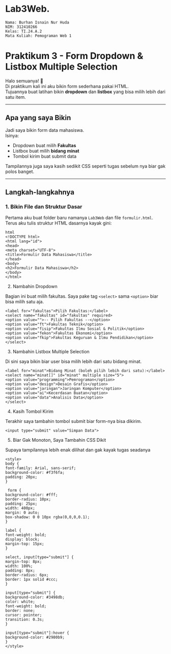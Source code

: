 # Lab3Web.

    Nama: Burhan Isnain Nur Huda 
    NIM: 312410266 
    Kelas: TI.24.A.2
    Mata Kuliah: Pemograman Web 1

#  Praktikum 3 - Form Dropdown & Listbox Multiple Selection

Halo semuanya! 👋  
Di praktikum kali ini aku bikin form sederhana pakai HTML.  
Tujuannya buat latihan bikin **dropdown** dan **listbox** yang bisa milih lebih dari satu item.

---

##  Apa yang saya Bikin

Jadi saya bikin form data mahasiswa.  
Isinya:
- Dropdown buat milih **Fakultas**
- Listbox buat milih **bidang minat**
- Tombol kirim buat submit data  

Tampilannya juga saya kasih sedikit CSS seperti tugas sebelum nya biar gak polos banget.

---

##  Langkah-langkahnya

### 1. Bikin File dan Struktur Dasar
Pertama aku buat folder baru namanya `Lab3Web` dan file `formulir.html`.  
Terus aku tulis struktur HTML dasarnya kayak gini:

    html
    <!DOCTYPE html>
    <html lang="id">
    <head>
    <meta charset="UTF-8">
    <title>Formulir Data Mahasiswa</title>
    </head>
    <body>
    <h2>Formulir Data Mahasiswa</h2>
    </body>
    </html>

2. Nambahin Dropdown

Bagian ini buat milih fakultas.
Saya pake tag `<select>` sama `<option>` biar bisa milih satu aja.

    <label for="fakultas">Pilih Fakultas:</label>
    <select name="fakultas" id="fakultas" required>
    <option value="">-- Pilih Fakultas --</option>
    <option value="ft">Fakultas Teknik</option>
    <option value="fisip">Fakultas Ilmu Sosial & Politik</option>
    <option value="fekon">Fakultas Ekonomi</option>
    <option value="fkip">Fakultas Keguruan & Ilmu Pendidikan</option>
    </select>

3. Nambahin Listbox Multiple Selection

Di sini saya bikin biar user bisa milih lebih dari satu bidang minat.

    <label for="minat">Bidang Minat (boleh pilih lebih dari satu):</label>
    <select name="minat[]" id="minat" multiple size="5">
    <option value="programming">Pemrograman</option>
    <option value="design">Desain Grafis</option>
    <option value="jaringan">Jaringan Komputer</option>
    <option value="ai">Kecerdasan Buatan</option>
    <option value="data">Analisis Data</option>
    </select>

4. Kasih Tombol Kirim

Terakhir saya tambahin tombol submit biar form-nya bisa dikirim.

    <input type="submit" value="Simpan Data">

5. Biar Gak Monoton, Saya Tambahin CSS Dikit

Supaya tampilannya lebih enak dilihat dan gak kayak tugas seadanya

    <style>
    body {
    font-family: Arial, sans-serif;
    background-color: #f3f6fa;
    padding: 20px;
    }

     form {
    background-color: #fff;
    border-radius: 10px;
    padding: 25px;
    width: 400px;
    margin: 0 auto;
    box-shadow: 0 0 10px rgba(0,0,0,0.1);
    }

    label {
    font-weight: bold;
    display: block;
    margin-top: 15px;
    }

    select, input[type="submit"] {
    margin-top: 8px;
    width: 100%;
    padding: 8px;
    border-radius: 6px;
    border: 1px solid #ccc;
    }

    input[type="submit"] {
    background-color: #3498db;
    color: white;
    font-weight: bold;
    border: none;
    cursor: pointer;
    transition: 0.3s;
    }

    input[type="submit"]:hover {
    background-color: #2980b9;
    }
    </style>
